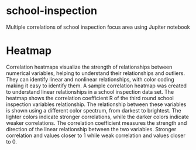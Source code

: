 # school-inspection
Multiple correlations of school inspection focus area using Jupiter notebook
# Heatmap
Correlation heatmaps visualize the strength of relationships between numerical variables, helping to understand their relationships and outliers. They can identify linear and nonlinear relationships, with color coding making it easy to identify them. A sample correlation heatmap was created to understand linear relationships in a school inspection data set.
The heatmap shows the correlation coefficient R of the third round school inspection variables relationship. The relationship between these variables is shown using a different color spectrum, from darkest to brightest. The lighter colors indicate stronger correlations, while the darker colors indicate weaker correlations. The correlation coefficient measures the strength and direction of the linear relationship between the two variables. Stronger correlation and values closer to 1 while weak correlation and values closer to 0.
